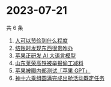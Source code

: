 # 2023-07-21

共 6 条

<!-- BEGIN -->
<!-- 最后更新时间 Fri Jul 21 2023 04:07:20 GMT+0800 (China Standard Time) -->

1. [人可以节俭到什么程度](https://www.zhihu.com/search?q=%E4%BA%BA%E5%8F%AF%E4%BB%A5%E8%8A%82%E4%BF%AD%E5%88%B0%E4%BB%80%E4%B9%88%E7%A8%8B%E5%BA%A6)
1. [结账时发现东西很贵咋办](https://www.zhihu.com/search?q=%E7%BB%93%E8%B4%A6%E6%97%B6%E5%8F%91%E7%8E%B0%E4%B8%9C%E8%A5%BF%E5%BE%88%E8%B4%B5%E5%92%8B%E5%8A%9E)
1. [苹果正研发 AI 大语言模型](https://www.zhihu.com/search?q=%E8%8B%B9%E6%9E%9C%E6%AD%A3%E7%A0%94%E5%8F%91%20AI%20%E5%A4%A7%E8%AF%AD%E8%A8%80%E6%A8%A1%E5%9E%8B)
1. [山东莱荣高铁被举报偷工减料](https://www.zhihu.com/search?q=%E5%B1%B1%E4%B8%9C%E8%8E%B1%E8%8D%A3%E9%AB%98%E9%93%81%E8%A2%AB%E4%B8%BE%E6%8A%A5%E5%81%B7%E5%B7%A5%E5%87%8F%E6%96%99)
1. [苹果被曝内部测试「苹果 GPT」](https://www.zhihu.com/search?q=%E8%8B%B9%E6%9E%9C%E8%A2%AB%E6%9B%9D%E5%86%85%E9%83%A8%E6%B5%8B%E8%AF%95%E3%80%8C%E8%8B%B9%E6%9E%9C%20GPT%E3%80%8D)
1. [神十六乘组圆满完成出舱活动既定任务](https://www.zhihu.com/search?q=%E7%A5%9E%E5%8D%81%E5%85%AD%E4%B9%98%E7%BB%84%E5%9C%86%E6%BB%A1%E5%AE%8C%E6%88%90%E5%87%BA%E8%88%B1%E6%B4%BB%E5%8A%A8%E6%97%A2%E5%AE%9A%E4%BB%BB%E5%8A%A1)

<!-- END -->
